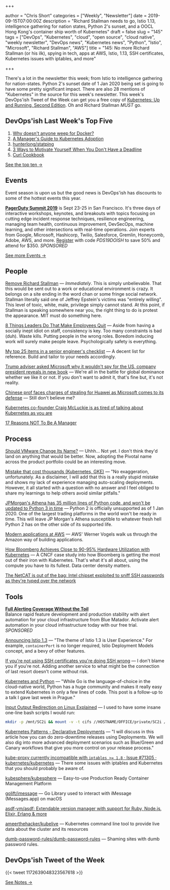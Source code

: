 +++

author = "Chris Short"
categories = ["Weekly", "Newsletter"]
date = 2019-09-15T07:00:00Z
description = "Richard Stallman needs to go, Istio 1.13, intelligence gathering for nation states, Python 2's sunset, and a OOCL Hong Kong's container ship worth of Kubernetes"
draft = false
slug = "145"
tags = ["DevOps", "Kubernetes", "cloud", "open source", "cloud native", "weekly newsletter", "DevOps news", "Kubernetes news", "Python", "Istio", "Microsoft", "Richard Stallman", "AWS"]
title = "145: No more Richard Stallman (or his ilk), spying in tech, apps at AWS, Istio, 1.13, SSH certificates, Kubernetes issues with iptables, and more"

+++

There's a lot in the newsletter this week; from Istio to intelligence gathering for nation-states. Python 2's sunset date of 1 Jan 2020 being set is going to have some pretty significant impact. There are also 28 mentions of "Kubernetes" in the source for this week's newsletter. This week's DevOps'ish Tweet of the Week can get you a free copy of [Kubernetes: Up and Running, Second Edition](https://azure.microsoft.com/en-us/resources/kubernetes-up-and-running/?utm_source=devopsish&utm_medium=newsletter&utm_campaign=145&utm_term=kubernetes). Oh and Richard Stallman *MUST* go.

## DevOps'ish Last Week's Top Five

1. [Why doesn't anyone weep for Docker?](https://www.techrepublic.com/article/why-doesnt-anyone-weep-for-docker/)
1. [A Manager's Guide to Kubernetes Adoption](https://unixism.net/2019/08/a-managers-guide-to-kubernetes-adoption/)
1. [hunterlong/statping](https://github.com/hunterlong/statping)
1. [3 Ways to Motivate Yourself When You Don't Have a Deadline](https://hbr.org/2019/09/how-to-motivate-yourself-when-you-dont-have-a-deadline)
1. [Curl Cookbook](https://catonmat.net/cookbooks/curl)

[See the top ten →](https://devopsish.com/145/notes/)

## Events

Event season is upon us but the good news is DevOps'ish has discounts to some of the hottest events this year.

[**PagerDuty Summit 2019**](https://summit.pagerduty.com/) is Sept 23-25 in San Francisco. It's three days of interactive workshops, keynotes, and breakouts with topics focusing on cutting edge incident response techniques, resilience engineering, managing team health, continuous improvement, DevSecOps, machine learning, and other intersections with real-time operations. Join experts from Google, Microsoft, Hashicorp, Twilio, Salesforce, Gremlin, Honeycomb, Adobe, AWS, and more. [Register](https://summit.pagerduty.com/summit2019/register?c_280637=PDS19OT) with code *PDS19DOISH* to save 50% and attend for $350. *SPONSORED*

[See more Events →](https://devopsish.com/145/events/)

## People

[Remove Richard Stallman](https://medium.com/@selamie/remove-richard-stallman-fec6ec210794) — *Immediately*. This is simply unbelievable. That this would be sent out to a work or educational environment is crazy. It belongs on a site ending in the word chan or some fringe social network. Stallman literally said one of Jeffrey Epstein's victims was "entirely willing". This level of toxic, white, male, privilege simply cannot stand. At this point, if Stallman is speaking somewhere near you, the right thing to do is protest the appearance. MIT must do something here.

[8 Things Leaders Do That Make Employees Quit](https://hbr.org/2019/09/8-things-leaders-do-that-make-employees-quit) — Aside from having a socially inept idiot on staff, consistency is key. Too many constraints is bad (duh). Waste kills. Putting people in the wrong roles. Boredom inducing work will surely make people leave. Psychologically safety is everything.

[My top 25 items in a senior engineer's checklist](https://medium.com/@littleblah/my-top-25-items-in-a-senior-engineers-checklist-c8e9f9f6e3c2) — A decent list for reference. Build and tailor to your needs accordingly.

[Trump adviser asked Microsoft why it wouldn't spy for the US, company president reveals in new book](https://www.scmp.com/tech/tech-leaders-and-founders/article/3026951/trump-adviser-asked-microsoft-why-it-wouldnt-spy-us) — We're all in the battle for global dominance whether we like it or not. If you don't want to admit it, that's fine but, it's not reality.

[Chinese prof faces charges of stealing for Huawei as Microsoft comes to its defense](https://siliconangle.com/2019/09/09/chinese-professor-faces-charges-stealing-huawei-microsoft-comes-defense/) — Still don't believe me?

[Kubernetes co-founder Craig McLuckie is as tired of talking about Kubernetes as you are](https://techcrunch.com/2019/09/11/kubernetes-co-founder-craig-mcluckie-is-as-tired-of-talking-about-kubernetes-as-you-are/)

[17 Reasons NOT To Be A Manager](https://charity.wtf/2019/09/08/reasons-not-to-be-a-manager/)

## Process

[Should VMware Change Its Name?](https://www.forbes.com/sites/moorinsights/2019/09/10/should-vmware-change-its-name/#77fceaad4f2f) — Uhhh... Not yet. I don't think they'd land on anything that would be better. Now, adopting the Pivotal name across the product portfolio could be an interesting move.

[Mistake that cost thousands (Kubernetes, GKE)](https://medium.com/@gajus/mistake-that-cost-thousands-kubernetes-gke-2212ea663e1f) — "No exaggeration, unfortunately. As a disclaimer, I will add that this is a really stupid mistake and shows my lack of experience managing auto-scaling deployments. However, it all started with a question with no answer and I feel obliged to share my learnings to help others avoid similar pitfalls."

[JPMorgan's Athena has 35 million lines of Python code, and won't be updated to Python 3 in time](https://www.techrepublic.com/article/jpmorgans-athena-has-35-million-lines-of-python-code-and-wont-be-updated-to-python-3-in-time/) — Python 2 is officially unsupported as of 1 Jan 2020. One of the largest trading platforms in the world won't be ready in time. This will leave JP Morgan's Athena susceptible to whatever fresh hell Python 2 has on the other side of its supported life.

[Modern applications at AWS](https://www.allthingsdistributed.com/2019/08/modern-applications-at-aws.html) — AWS' Werner Vogels walk us through the Amazon way of building applications.

[How Bloomberg Achieves Close to 90-95% Hardware Utilization with Kubernetes](https://www.cncf.io/case-study/bloomberg/) — A CNCF case study into how Bloomberg is getting the most out of their iron with Kubernetes. That's what it's all about, using the compute you have to its fullest. Data center density matters.

[The NetCAT is out of the bag: Intel chipset exploited to sniff SSH passwords as they're typed over the network](https://www.theregister.co.uk/2019/09/10/intel_netcat_side_channel_attack/)

## Tools

[**Full Alerting Coverage Without the Toil**](https://www.bluematador.com/devopsish)  
Balance rapid feature development and production stability with alert automation for your cloud infrastructure from Blue Matador. Activate alert automation in your cloud infrastructure today with our free trial. *SPONSORED*

[Announcing Istio 1.3](https://istio.io/blog/2019/announcing-1.3/) — "The theme of Istio 1.3 is User Experience." For example, `containerPort` is no longer required, Istio Deployment Models concept, and a bevy of other features.

[If you're not using SSH certificates you're doing SSH wrong](https://smallstep.com/blog/use-ssh-certificates/) — I don't blame you if you're not. Adding another service to what might be the connection of last resort doesn't come without risk.

[Kubernetes and Python](https://srcco.de/posts/kubernetes-and-python.html) — "While Go is the language-of-choice in the cloud-native world, Python has a huge community and makes it really easy to extend Kubernetes in only a few lines of code. This post is a follow-up to a talk I gave last week in Prague."

[Input Output Redirection on Linux Explained](https://devconnected.com/input-output-redirection-on-linux-explained/) — I used to have some insane one-line bash scripts I would run:

``` bash
mkdir -p /mnt/SC2i && mount -v -t cifs //HOSTNAME/OFFICE/private/SC2i /mnt/SC2i -o user=USERNAME && cd /mnt/SC2i && find . -type f > /root/SC2i_files.txt && while read N ; do stat -c '%n:%y:%z:%s' "$N" ; done < /root/SC2i_files.txt > /root/SC2i_report.csv && sed -i '1s/^/FILENAME,MODTIME,CHANGETIME,BYTES\n/' /root/SC2i_report.csv
```

[Kubernetes Patterns - Declarative Deployments](https://www.magalix.com/blog/kubernetes-patterns-declarative-deployments) — "I will discuss in this article how you can do zero-downtime releases using Deployments. We will also dig into more advanced deployment scenarios such as Blue/Green and Canary workflows that give you more control on your release process."

[kube-proxy currently incompatible with `iptables >= 1.8` · Issue #71305 · kubernetes/kubernetes](https://github.com/kubernetes/kubernetes/issues/71305) — There some issues with iptables and Kubernetes that you should probably be aware of.

[kubesphere/kubesphere](https://github.com/kubesphere/kubesphere) — Easy-to-use Production Ready Container Management Platform

[golift/imessage](https://github.com/golift/imessage) — Go Library used to interact with iMessage (Messages.app) on macOS

[asdf-vm/asdf: Extendable version manager with support for Ruby, Node.js, Elixir, Erlang & more](https://github.com/asdf-vm/asdf)

[ameerthehacker/kubelive](https://github.com/ameerthehacker/kubelive) — Kubernetes command line tool to provide live data about the cluster and its resources

[dumb-password-rules/dumb-password-rules](https://github.com/dumb-password-rules/dumb-password-rules) — Shaming sites with dumb password rules.

## DevOps'ish Tweet of the Week

{{< tweet 1172639048323567618 >}}

[See Notes →](https://devopsish.com/145/notes/)
